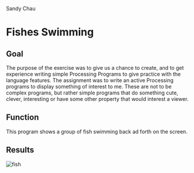 Sandy Chau
# Fishes Swimming
## Goal

The purpose of the exercise was to give us a chance to create, and to get experience writing simple Processing Programs to give practice with the language features. The assignment was to write an active Processing programs to display something of interest to me. These are not to be complex programs, but rather simple programs that do something cute, clever, interesting or have some other property that would interest a viewer.

## Function
This program shows a group of fish swimming back ad forth on the screen. 

## Results
![fish](https://cloud.githubusercontent.com/assets/9274886/25079578/7ae1b6b2-22f2-11e7-9dca-fcfb57912022.png)
